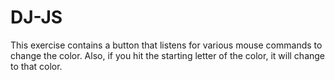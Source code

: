 DJ-JS 
====================

This exercise contains a button that listens for various mouse commands to change the color. Also, if you hit the starting letter of the color, it will change to that color. 
